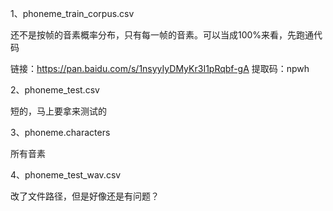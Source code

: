 1、phoneme_train_corpus.csv

还不是按帧的音素概率分布，只有每一帧的音素。可以当成100%来看，先跑通代码

链接：https://pan.baidu.com/s/1nsyyIyDMyKr3I1pRqbf-gA 
提取码：npwh

2、phoneme_test.csv

短的，马上要拿来测试的

3、phoneme.characters

所有音素

4、phoneme_test_wav.csv

改了文件路径，但是好像还是有问题？
